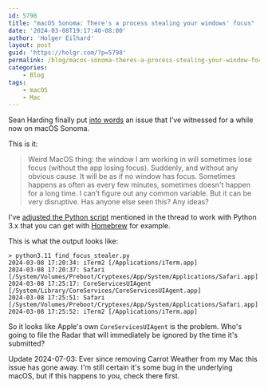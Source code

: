 ```yaml
---
id: 5798
title: "macOS Sonoma: There's a process stealing your windows' focus"
date: '2024-03-08T19:17:40-08:00'
author: 'Holger Eilhard'
layout: post
guid: 'https://holgr.com/?p=5798'
permalink: /blog/macos-sonoma-theres-a-process-stealing-your-window-focus/
categories:
    - Blog
tags:
    - macOS
    - Mac
---
```


Sean Harding finally put [into words](https://www.threads.net/@seanharding/post/C4RT42-rqD3) an issue that I've witnessed for a while now on macOS Sonoma.

This is it:
> Weird MacOS thing: the window I am working in will sometimes lose focus (without the app losing focus). Suddenly, and without any obvious cause. It will be as if no window has focus. Sometimes happens as often as every few minutes, sometimes doesn't happen for a long time. I can’t figure out any common variable. But it can be very disruptive.
Has anyone else seen this? Any ideas?

I've [adjusted the Python script](https://gist.github.com/holgr/59f8df7f81aa2b74d67e0ab95e2fd28a) mentioned in the thread to work with Python 3.x that you can get with [Homebrew](https://brew.sh) for example.
<!--more-->

This is what the output looks like:

```
> python3.11 find_focus_stealer.py
2024-03-08 17:20:34: iTerm2 [/Applications/iTerm.app]
2024-03-08 17:20:37: Safari [/System/Volumes/Preboot/Cryptexes/App/System/Applications/Safari.app]
2024-03-08 17:25:17: CoreServicesUIAgent [/System/Library/CoreServices/CoreServicesUIAgent.app]
2024-03-08 17:25:51: Safari [/System/Volumes/Preboot/Cryptexes/App/System/Applications/Safari.app]
2024-03-08 17:25:52: iTerm2 [/Applications/iTerm.app]
```

So it looks like Apple's own `CoreServicesUIAgent` is the problem. Who's going to file the Radar that will immediately be ignored by the time it's submitted?

Update 2024-07-03: Ever since removing Carrot Weather from my Mac this issue has gone away. I'm still certain it's some bug in the underlying macOS, but if this happens to you, check there first.
